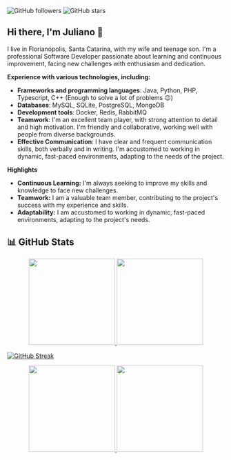 ![GitHub followers](https://img.shields.io/github/followers/julianomacielferreira?style=social)
![GitHub stars](https://img.shields.io/github/stars/julianomacielferreira?style=social)
## Hi there, I'm Juliano 👋

I live in Florianópolis, Santa Catarina, with my wife and teenage son. I'm a professional Software Developer passionate about learning and continuous improvement, facing new challenges with enthusiasm and dedication.

**Experience with various technologies, including:**

- **Frameworks and programming languages**: Java, Python, PHP, Typescript, C++ (Enough to solve a lot of problems 😉)
- **Databases**: MySQL, SQLite, PostgreSQL, MongoDB
- **Development tools**: Docker, Redis, RabbitMQ
- **Teamwork**: I'm an excellent team player, with strong attention to detail and high motivation. I'm friendly and collaborative, working well with people from diverse backgrounds.
- **Effective Communication**: I have clear and frequent communication skills, both verbally and in writing. I'm accustomed to working in dynamic, fast-paced environments, adapting to the needs of the project.

**Highlights**

- **Continuous Learning:** I'm always seeking to improve my skills and knowledge to face new challenges. 
- **Teamwork:** I am a valuable team member, contributing to the project's success with my experience and skills.
- **Adaptability:** I am accustomed to working in dynamic, fast-paced environments, adapting to the project's needs.

## 📊 GitHub Stats

<div align='center'>
  <a href="https://github.com/julianomacielferreira">
    <img height="200em" src="https://github-readme-stats.vercel.app/api/top-langs/?username=julianomacielferreira&layout=compact&langs_count=12&theme=dark"/>
  </a>
  <a href="https://github.com/julianomacielferreira">
    <img height="200em" src="http://github-profile-summary-cards.vercel.app/api/cards/most-commit-language?username=julianomacielferreira&theme=dark"/>
  </a>
</div>

[![GitHub Streak](https://streak-stats.demolab.com?user=julianomacielferreira&theme=dark&card_width=1000)](https://git.io/streak-stats)

<div align='center'>
  <a href="https://github.com/julianomacielferreira">
    <img height="200em" src="http://github-profile-summary-cards.vercel.app/api/cards/profile-details?username=julianomacielferreira&theme=dark"/>
  </a>
  <a href="https://github.com/julianomacielferreira">
    <img height="200em" src="https://github-readme-stats.vercel.app/api?username=julianomacielferreira&show_icons=true&theme=dark&include_all_commits=true&count_private=true"/>
  </a>   
</div>

<!--
**julianomacielferreira/julianomacielferreira** is a ✨ _special_ ✨ repository because its `README.md` (this file) appears on your GitHub profile.

Here are some ideas to get you started:

- 🔭 I’m currently working on ...
- 🌱 I’m currently learning ...
- 👯 I’m looking to collaborate on ...
- 🤔 I’m looking for help with ...
- 💬 Ask me about ...
- 📫 How to reach me: ...
- 😄 Pronouns: ...
- ⚡ Fun fact: ...
-->
